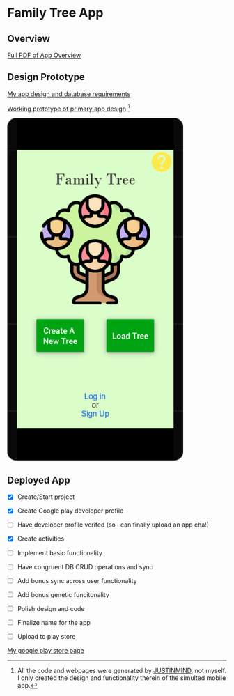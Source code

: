 # Family Tree App

## Overview

[Full PDF of App Overview](../App-Overview.pdf "PDF of App-Overview")

## Design Prototype


[My app design and database requirements](https://docs.google.com/document/d/1rfAIHt6zMp2x4XBev02mx7_c323ceJxN4p4SNLDqXg0/edit?usp=sharing)

[Working prototype of primary app design](./design-prototype/index.html) [^1]

![Prototype launch screen for family tree app](./img/Home@1x.png "An android phone with the word 'Family Tree' followed by a tree and two buttons 'create a new tree' or 'load tree'. With text towards the bottom of the screen it displays: log in or sign up")

[^1]: All the code and webpages were generated by [JUSTINMIND](https://justinmind.com), not myself. I only created the design and functionality therein of the simulted mobile app.

## Deployed App

- [x] Create/Start project
- [x] Create Google play developer profile
- [ ] Have developer profile verifed (so I can finally upload an app cha!)
- [x] Create activities
- [ ] Implement basic functionality
- [ ] Have congruent DB CRUD operations and sync
- [ ] Add bonus sync across user functionality
- [ ]  Add bonus genetic funcitonality
- [ ] Polish design and code
- [ ] Finalize name for the app
- [ ] Upload to play store


[My google play store page](https://play.google.com/store/apps/dev?id=5489529430402084829)
